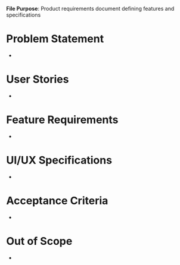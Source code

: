 **File Purpose**: Product requirements document defining features and specifications

# Problem Statement
- 

# User Stories
- 

# Feature Requirements
- 

# UI/UX Specifications
- 

# Acceptance Criteria
- 

# Out of Scope
- 
